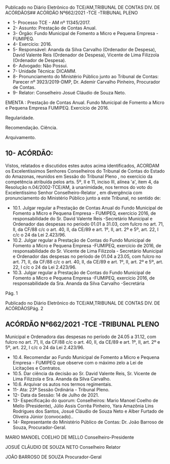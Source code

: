 Publicado  no  Diário  Eletrônico do TCE/AM,TRIBUNAL DE CONTAS DIV. DE ACÓRDÃOS## ACÓRDÃO Nº662/2021 -TCE -TRIBUNAL PLENO

- 1- Processo TCE - AM nº 11345/2017.
- 2- Assunto: Prestação de Contas Anual.
- 3- Órgão: Fundo Municipal de Fomento a Micro e Pequena Empresa - FUMIPEQ.
- 4- Exercício: 2016.
- 5- Responsável: Ananda da Silva Carvalho (Ordenador de Despesa), David Valente Reis (Ordenador de Despesa), Vicente de Lima Filizzola (Ordenador de Despesa).
- 6- Advogado: Não Possui.
- 7- Unidade Técnica: DICAMM.
- 8- Pronunciamento  do  Ministério  Público  junto  ao  Tribunal  de  Contas: Parecer  nº 3923/2019-DMP, Dr. Ademir Carvalho Pinheiro, Procurador de Contas.
- 9- Relator: Conselheiro Josué Cláudio de Souza Neto.

EMENTA : Prestação de Contas Anual. Fundo Municipal de Fomento a Micro e Pequena Empresa FUMIPEQ. Exercício de 2016.

Regularidade.

Recomendação. Ciência.

Arquivamento.

## 10-  ACÓRDÃO:

Vistos, relatados e discutidos estes autos acima identificados, ACORDAM os Excelentíssimos Senhores Conselheiros do Tribunal de Contas do Estado do Amazonas, reunidos em Sessão do Tribunal Pleno , no exercício da competência atribuída pelos arts. 5º, II e 11, inciso III, alínea 'a', item 4, da Resolução n.04/2002-TCE/AM, à unanimidade, nos termos do voto do Excelentíssimo Senhor Conselheiro-Relator , em divergência com pronunciamento do Ministério Público junto a este Tribunal, no sentido de:

- 10.1. Julgar  regular a  Prestação  de  Contas  Anual  do Fundo  Municipal  de Fomento  a  Micro  e  Pequena  Empresa  -  FUMIPEQ,  exercício  2016,  de responsabilidade  do Sr. David  Valente  Reis -Secretário  Municipal  e Ordenador das despesas no período 01.01 a 31.03, com fulcro no art. 71, II, da CF/88 c/c o art. 40, II, da CE/89 e art. 1º, II, art. 2º e 5º, art. 22, I c/c o 24 da Lei 2.423/96.
- 10.2.  Julgar regular a Prestação de Contas do Fundo Municipal de Fomento a Micro e Pequena Empresa -FUMIPEQ, exercício de 2016, de responsabilidade do Sr. Vicente de Lima Filizzola - Secretário Municipal e Ordenador das despesas no período de 01.04 a 23.05, com fulcro no art. 71, II, da CF/88 c/c o art. 40, II, da CE/89 e art. 1º, II, art. 2º e 5º, art. 22, I c/c o 24 da Lei 2.423/96.
- 10.3. Julgar regular a Prestação de Contas do Fundo Municipal de Fomento a Micro e Pequena Empresa -FUMIPEQ, exercício 2016, de responsabilidade da Sra. Ananda da Silva Carvalho -Secretária

Pág. 1

Publicado  no  Diário  Eletrônico do TCE/AM,TRIBUNAL DE CONTAS DIV. DE ACÓRDÃOSPág. 2

## ACÓRDÃO Nº662/2021 -TCE -TRIBUNAL PLENO

Municipal e Ordenadora das despesas no período de 24.05 a 31.12, com fulcro no art. 71, II, da CF/88 c/c o art. 40, II, da CE/89 e art. 1º, II, art. 2º e 5º, art. 22, I c/c o 24 da Lei 2.423/96.

- 10.4.  Recomendar ao Fundo  Municipal  de  Fomento  a  Micro  e  Pequena Empresa - FUMIPEQ que observe com o máximo zelo a Lei de Licitações e Contratos.
- 10.5.  Dar ciência da decisão ao Sr. David Valente Reis, Sr. Vicente de Lima Filizzola e Sra. Ananda da Silva Carvalho.
- 10.6. Arquivar os autos nos termos regimentais.
- 11-  Ata: 23ª Sessão Ordinária - Tribunal Pleno.
- 12-  Data da Sessão: 14 de Julho de 2021.
- 13-  Especificação do quorum: Conselheiros: Mario Manoel Coelho de Mello (Presidente), Júlio Assis Corrêa Pinheiro, Yara Amazônia Lins Rodrigues dos Santos, Josué Cláudio de Souza Neto e Alber Furtado de Oliveira Júnior (convocado)..
- 14-  Representante  do  Ministério  Público  de  Contas: Dr. João  Barroso  de  Souza, Procurador-Geral.

MARIO MANOEL COELHO DE MELLO Conselheiro-Presidente

JOSUÉ CLÁUDIO DE SOUZA NETO Conselheiro Relator

JOÃO BARROSO DE SOUZA Procurador-Geral